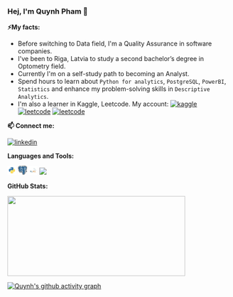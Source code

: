 
### Hej, I'm Quynh Pham 👋

**⚡My facts:** 
  * Before switching to Data field, I'm a Quality Assurance in software companies.
  * I've been to Riga, Latvia to study a second bachelor’s degree in Optometry field.
  * Currently I'm on a self-study path to becoming an Analyst. 
  * Spend hours to learn about <code>Python for analytics</code>, <code>PostgreSQL</code>, <code>PowerBI</code>, <code>Statistics</code> and enhance my problem-solving skills in <code>Descriptive Analytics</code>.
  * I'm also a learner in Kaggle, Leetcode. My account: [![kaggle](https://img.shields.io/badge/Kaggle-20BEFF?style=for-the-badge&logo=Kaggle&logoColor=white)](https://www.kaggle.com/quynhpt2) [![leetcode](https://img.shields.io/badge/-LeetCode-FFA116?style=for-the-badge&logo=LeetCode&logoColor=black)](https://leetcode.com/ttquynh-pham/) [![leetcode](https://img.shields.io/badge/-Hackerrank-2EC866?style=for-the-badge&logo=HackerRank&logoColor=white)](https://www.hackerrank.com/qpham1291) 


**:mailbox: Connect me:**

[![linkedin](https://img.shields.io/badge/linkedin-0A66C2?style=for-the-badge&logo=linkedin&logoColor=white)](https://www.linkedin.com/in/iamquynhphamtt/)


**Languages and Tools:**  

<code><img height="20" src="https://raw.githubusercontent.com/github/explore/80688e429a7d4ef2fca1e82350fe8e3517d3494d/topics/python/python.png"></code>
<code><img height="20" src="https://raw.githubusercontent.com/github/explore/80688e429a7d4ef2fca1e82350fe8e3517d3494d/topics/postgresql/postgresql.png"></code>
<code><img height="20" src="https://raw.githubusercontent.com/github/explore/80688e429a7d4ef2fca1e82350fe8e3517d3494d/topics/mysql/mysql.png"></code>
<code><img height="20" src="https://raw.githubusercontent.com/marclelijveld/Power-BI-Icons/main/PNG/PowerBI.png"></code>  

**GitHub Stats:**

<a href="https://github.com/anuraghazra/github-readme-stats">
  <img align="center" src="https://github-readme-stats.vercel.app/api?username=ttquynh-pham&show_icons=true&theme=monokai" width="400" height="180"/>
</a>

[![Quynh's github activity graph](https://activity-graph.herokuapp.com/graph?username=ttquynh-pham&theme=react-dark)](https://github.com/ttquynh-pham/github-readme-activity-graph)

